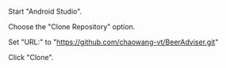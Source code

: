 Start "Android Studio".

Choose the "Clone Repository" option. 

Set "URL:" to "https://github.com/chaowang-vt/BeerAdviser.git"

Click "Clone".
